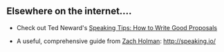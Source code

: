 ## Elsewhere on the internet....


- Check out Ted Neward's [Speaking Tips: How to Write Good Proposals](http://blogs.tedneward.com/post/speaking-tips-proposals/)

- A useful, comprehensive guide from [Zach Holman](https://twitter.com/holman): http://speaking.io/
